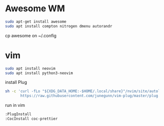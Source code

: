 # Awesome WM
```bash
sudo apt-get install awesome
sudo apt install compton nitrogen dmenu autorandr
```
cp awesome on ~/.config


# vim
```bash
sudo apt install neovim
sudo apt install python3-neovim
```
install Plug
```bash
sh -c 'curl -fLo "${XDG_DATA_HOME:-$HOME/.local/share}"/nvim/site/autoload/plug.vim --create-dirs \
       https://raw.githubusercontent.com/junegunn/vim-plug/master/plug.vim'
```
run in vim
```bash
:PlugInstall
:CocInstall coc-prettier
```
